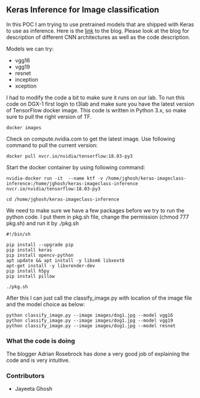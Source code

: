 ## Keras Inference for Image classification ##
In this POC I am trying to use pretrained models that are shipped with Keras to use as inference. Here is the [link](https://www.pyimagesearch.com/2017/03/20/imagenet-vggnet-resnet-inception-xception-keras/) to the blog. Please look at the blog for description of different CNN architectures as well as the code description.


Models we can try:

* vgg16
* vgg19
* resnet
* inception
* xception 

 
I had to modify the code a bit to make sure it runs on our lab. To run this code on DGX-1 first login to t3lab and make sure you have the latest version of TensorFlow docker image. This code is written in Python 3.x, so make sure to pull the right version of TF.
```
docker images
``` 
Check on compute.nvidia.com to get the latest image. Use following command to pull the current version:
```
docker pull nvcr.io/nvidia/tensorflow:18.03-py3
```
Start the docker container by using following command:
```
nvidia-docker run -it  --name ktf -v /home/jghosh/keras-imageclass-inference:/home/jghosh/keras-imageclass-inference nvcr.io/nvidia/tensorflow:18.03-py3
```
```
cd /home/jghosh/keras-imageclass-inference
```


We need to make sure we have a few packages before we try to run the python code. I put them in pkg.sh file, change the permission (chmod 777 pkg.sh) and run it by ./pkg.sh
```
#!/bin/sh

pip install --upgrade pip
pip install keras
pip install opencv-python
apt update && apt install -y libsm6 libxext6
apt-get install -y libxrender-dev
pip install h5py
pip install pillow
```

```
./pkg.sh
```

After this I can just call the classify_image.py with location of the image file and the model choice as below:

```
python classify_image.py --image images/dog1.jpg --model vgg16
python classify_image.py --image images/dog1.jpg --model vgg19
python classify_image.py --image images/dog1.jpg --model resnet
```


### What the code is doing ###
The blogger Adrian Rosebrock has done a very good job of explaining the code and is very intuitive.


### Contributors ###
* Jayeeta Ghosh
